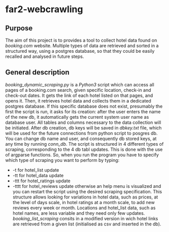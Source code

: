# far2-webcrawling

## Purpose
The aim of this project is to provides a tool to collect hotel data found on *booking.com* website. Multiple types of data are retrieved and sorted in a structured way, using a postgres database, so that they could be easily recalled and analysed in future steps. 
## General description
*booking_dynamic_scraping.py* is a *Python3* script which can access all pages of a booking.com search, given specific location, check-in and check-out dates. It gets the link of each hotel listed on that pages, and opens it. Then, it retrieves hotel data and collects them in a dedicated postgres database. If this specific database does not exist, presumably the first the script is run, it asks for its creation: after the user enters the name of the new db, it automatically gets the current system user name as database user. All tables and columns necessary to the data collection will be initiated. After db creation, db keys will be saved in *dbkey.txt* file, which will be used for the future connections from python script to posgres db. You can change db name and user, and consequently db stored keys, at any time by running *conn_db*.
The script is structured in 4 different types of scraping, corresponding to the 4 db tabl updates. This is done with the use of argparse functions. So, when you run the program you have to specify which type of scraping you want to perform by typing:
* -t for hotel_list update
* -tt  for hotel_data update
* -ttt for hotel_ratings update
* -tttt for hotel_reviews update
otherwise an help menu is visualized and you can restart the script using the desired scraping specification. This structure allows looking for variations in hotel data, such as prices, at the level of days scale, in hotel ratings at a month scale, to add new reviews every week or month. Locations and hotel_list data, such as hotel names, are less variable and they need only few updates.
*booking_list_scraping* consits in a modified version in wich hotel links are retrieved from a given list (initialised as csv and inserted in the db). 

